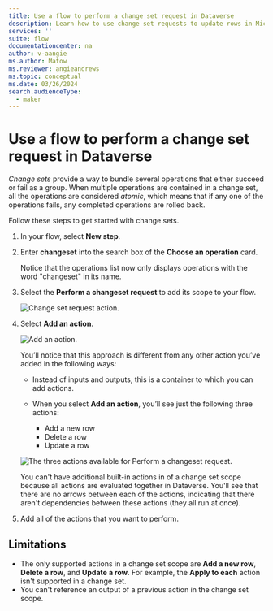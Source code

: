 ```yaml
---
title: Use a flow to perform a change set request in Dataverse
description: Learn how to use change set requests to update rows in Microsoft Dataverse with flows.  
services: ''
suite: flow
documentationcenter: na
author: v-aangie
ms.author: Matow
ms.reviewer: angieandrews
ms.topic: conceptual
ms.date: 03/26/2024
search.audienceType: 
  - maker
---
```


# Use a flow to perform a change set request in Dataverse

*Change sets* provide a way to bundle several operations that either succeed or fail as a group. When multiple operations are contained in a change set, all the operations are considered *atomic*, which means that if any one of the operations fails, any completed operations are rolled back.

Follow these steps to get started with change sets.

1. In your flow, select **New step**.

1. Enter **changeset** into the search box of the **Choose an operation** card.

   Notice that the operations list now only displays operations with the word "changeset" in its name.

1. Select the **Perform a changeset request** to add its scope to your flow.

   ![Change set request action.](../media/dataverse-how-tos/change-set-1.png "Change set request action")

1. Select **Add an action**.

   ![Add an action.](../media/dataverse-how-tos/change-set-2.png "Add an action")

    You’ll notice that this approach is different from any other action you’ve added in the following ways:

    - Instead of inputs and outputs, this is a container to which you can add actions.

    - When you select **Add an action**, you’ll see just the following three actions:

      - Add a new row
      - Delete a row
      - Update a row

    ![The three actions available for Perform a changeset request.](../media/dataverse-how-tos/change-set-3.png "The three actions available for Perform a changeset request")

    You can't have additional built-in actions in of a change set scope because all actions are evaluated together in Dataverse. You'll see that there are no arrows between each of the actions, indicating that there aren't dependencies between these actions (they all run at once).

1. Add all of the actions that you want to perform.

## Limitations

- The only supported actions in a change set scope are **Add a new row**, **Delete a row**, and **Update a row**. For example, the **Apply to each** action isn't supported in a change set.
- You can't reference an output of a previous action in the change set scope.
